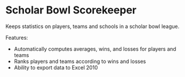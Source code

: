 # Scholar Bowl Scorekeeper
Keeps statistics on players, teams and schools in a scholar bowl league.

Features:
- Automatically computes averages, wins, and losses for players and teams
- Ranks players and teams according to wins and losses
- Ability to export data to Excel 2010
